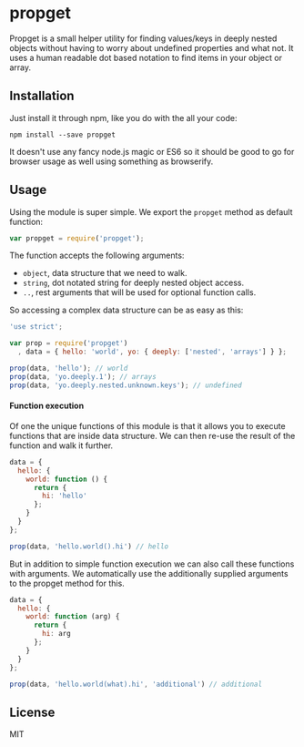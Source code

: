 # propget

Propget is a small helper utility for finding values/keys in deeply nested
objects without having to worry about undefined properties and what not. It uses
a human readable dot based notation to find items in your object or array.

## Installation

Just install it through npm, like you do with the all your code:

```
npm install --save propget
```

It doesn't use any fancy node.js magic or ES6 so it should be good to go for
browser usage as well using something as browserify.

## Usage

Using the module is super simple. We export the `propget` method as default
function:

```js
var propget = require('propget');
```

The function accepts the following arguments:

- `object`, data structure that we need to walk.
- `string`, dot notated string for deeply nested object access.
- `..`, rest arguments that will be used for optional function calls.

So accessing a complex data structure can be as easy as this:

```js
'use strict';

var prop = require('propget')
  , data = { hello: 'world', yo: { deeply: ['nested', 'arrays'] } };

prop(data, 'hello'); // world
prop(data, 'yo.deeply.1'); // arrays
prop(data, 'yo.deeply.nested.unknown.keys'); // undefined
```

#### Function execution

Of one the unique functions of this module is that it allows you to execute
functions that are inside data structure. We can then re-use the result of the
function and walk it further.

```js
data = { 
  hello: { 
    world: function () { 
      return { 
        hi: 'hello'
      };
    }
  }
};

prop(data, 'hello.world().hi') // hello
```

But in addition to simple function execution we can also call these functions
with arguments. We automatically use the additionally supplied arguments to the
propget method for this.

```js
data = { 
  hello: { 
    world: function (arg) { 
      return { 
        hi: arg
      };
    }
  }
};

prop(data, 'hello.world(what).hi', 'additional') // additional
```

## License

MIT
